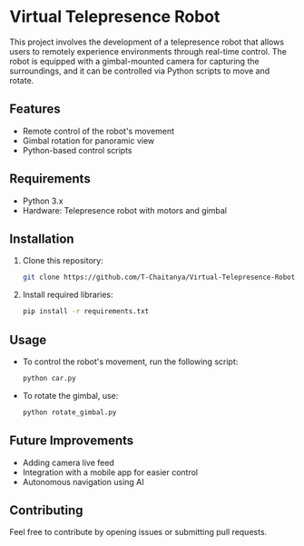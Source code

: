 # Virtual Telepresence Robot

This project involves the development of a telepresence robot that allows users to remotely experience environments through real-time control. The robot is equipped with a gimbal-mounted camera for capturing the surroundings, and it can be controlled via Python scripts to move and rotate.

## Features

- Remote control of the robot's movement
- Gimbal rotation for panoramic view
- Python-based control scripts

## Requirements

- Python 3.x
- Hardware: Telepresence robot with motors and gimbal

## Installation

1. Clone this repository:
   ```bash
   git clone https://github.com/T-Chaitanya/Virtual-Telepresence-Robot.git
   ```
2. Install required libraries:
   ```bash
   pip install -r requirements.txt
   ```

## Usage

- To control the robot's movement, run the following script:
  ```bash
  python car.py
  ```

- To rotate the gimbal, use:
  ```bash
  python rotate_gimbal.py
  ```

## Future Improvements

- Adding camera live feed
- Integration with a mobile app for easier control
- Autonomous navigation using AI

## Contributing

Feel free to contribute by opening issues or submitting pull requests.
